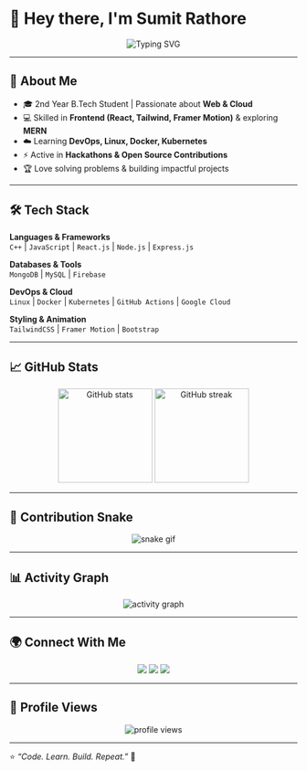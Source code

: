 # 👋 Hey there, I'm Sumit Rathore  

<p align="center">
  <img src="https://readme-typing-svg.demolab.com?font=Fira+Code&weight=600&size=24&pause=1000&color=00F7FF&center=true&vCenter=true&random=false&width=500&lines=🚀+Frontend+Developer;💻+MERN+Stack+Enthusiast;☁️+Aspiring+DevOps+Engineer;🔥+Passionate+Problem+Solver" alt="Typing SVG" />
</p>

---

## 🚀 About Me  
- 🎓 2nd Year B.Tech Student | Passionate about **Web & Cloud**  
- 💻 Skilled in **Frontend (React, Tailwind, Framer Motion)** & exploring **MERN**  
- ☁️ Learning **DevOps, Linux, Docker, Kubernetes**  
- ⚡ Active in **Hackathons & Open Source Contributions**  
- 🏆 Love solving problems & building impactful projects  

---

## 🛠️ Tech Stack  

**Languages & Frameworks**  
`C++` | `JavaScript` | `React.js` | `Node.js` | `Express.js`  

**Databases & Tools**  
`MongoDB` | `MySQL` | `Firebase`  

**DevOps & Cloud**  
`Linux` | `Docker` | `Kubernetes` | `GitHub Actions` | `Google Cloud`  

**Styling & Animation**  
`TailwindCSS` | `Framer Motion` | `Bootstrap`  

---

## 📈 GitHub Stats  

<p align="center">
  <img src="https://github-readme-stats.vercel.app/api?username=Sumitrathore10&show_icons=true&theme=radical" alt="GitHub stats" height="165" />
  <img src="https://github-readme-streak-stats.herokuapp.com/?user=Sumitrathore10&theme=radical" alt="GitHub streak" height="165" />
</p>

---

## 🐍 Contribution Snake  

<p align="center">
  <img src="https://raw.githubusercontent.com/Sumitrathore10/Sumitrathore10/output/github-contribution-grid-snake.svg" alt="snake gif" />
</p>

---

## 📊 Activity Graph  

<p align="center">
  <img src="https://github-readme-activity-graph.vercel.app/graph?username=Sumitrathore10&theme=radical" alt="activity graph" />
</p>

---

## 🌍 Connect With Me  

<p align="center">
  <a href="https://github.com/Sumitrathore10"><img src="https://img.shields.io/badge/GitHub-181717?style=for-the-badge&logo=github&logoColor=white"/></a>
  <a href="https://www.linkedin.com/in/sumit-rathore-2005"><img src="https://img.shields.io/badge/LinkedIn-0077B5?style=for-the-badge&logo=linkedin&logoColor=white"/></a>
  <a href="mailto:srathore132005@gmail.com"><img src="https://img.shields.io/badge/Gmail-D14836?style=for-the-badge&logo=gmail&logoColor=white"/></a>
</p>

---

## 👀 Profile Views  

<p align="center">
  <img src="https://komarev.com/ghpvc/?username=Sumitrathore10&label=Profile%20Views&color=0e75b6&style=flat" alt="profile views" />
</p>

---

⭐ *“Code. Learn. Build. Repeat.”* 🚀  
